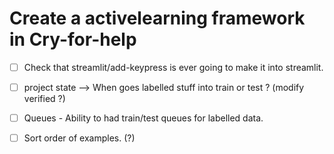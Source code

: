 # Create a activelearning framework in Cry-for-help

 - [ ] Check that streamlit/add-keypress is ever going to make it into streamlit.
 - [ ] project state --> When goes labelled stuff into train or test ? (modify verified ?)
 - [ ] Queues - Ability to had train/test queues for labelled data.
 - [ ] Sort order of examples. (?)

